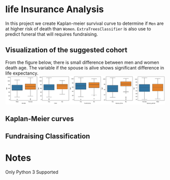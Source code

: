 # life Insurance Analysis
In this project we create Kaplan-meier survival curve to determine if `Men` are at higher risk of death than `Women`. `ExtraTreesClassifier` is also use to predict funeral that will requires fundraising.

## Visualization of the suggested cohort
From the figure below, there is small difference between men and women death age. The variable if the spouse is alive shows significant difference in life expectancy. 
![picture alt](boxplot.png "Visualization of Age aganist various group")

## Kaplan-Meier curves


## Fundraising Classification

# Notes
Only Python 3 Supported